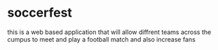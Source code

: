 # soccerfest
this is a web based application that will allow diffrent teams across the cumpus to meet and play a football match and also increase fans
